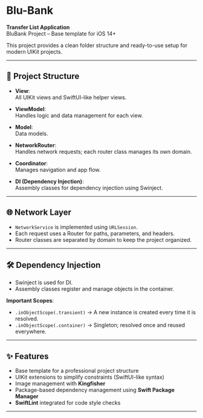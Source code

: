 # Blu-Bank

**Transfer List Application**  
BluBank Project – Base template for iOS 14+  

This project provides a clean folder structure and ready-to-use setup for modern UIKit projects.

---

## 📁 Project Structure

- **View**:  
  All UIKit views and SwiftUI-like helper views.

- **ViewModel**:  
  Handles logic and data management for each view.

- **Model**:  
  Data models.

- **NetworkRouter**:  
  Handles network requests; each router class manages its own domain.

- **Coordinator**:  
  Manages navigation and app flow.

- **DI (Dependency Injection)**:  
  Assembly classes for dependency injection using Swinject.

---

## 🌐 Network Layer

- `NetworkService` is implemented using `URLSession`.  
- Each request uses a Router for paths, parameters, and headers.  
- Router classes are separated by domain to keep the project organized.  

---

## 🛠 Dependency Injection

- Swinject is used for DI.  
- Assembly classes register and manage objects in the container.  

**Important Scopes**:  
- `.inObjectScope(.transient)` → A new instance is created every time it is resolved.  
- `.inObjectScope(.container)` → Singleton; resolved once and reused everywhere.  

---

## ✨ Features

- Base template for a professional project structure  
- UIKit extensions to simplify constraints (SwiftUI-like syntax)  
- Image management with **Kingfisher**  
- Package-based dependency management using **Swift Package Manager**  
- **SwiftLint** integrated for code style checks  

---

